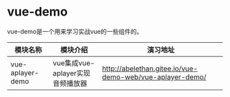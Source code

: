 # vue-demo
vue-demo是一个用来学习实战vue的一些组件的。

|模块名称|模块介绍|演习地址|
| ---- | ---- | ---- |
|vue-aplayer-demo|vue集成vue-aplayer实现音频播放器|http://abelethan.gitee.io/vue-demo-web/vue-aplayer-demo/|
